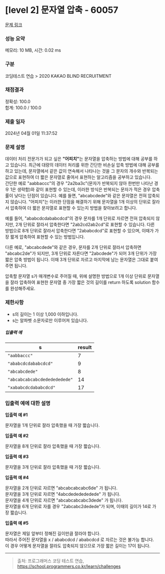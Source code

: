 # [level 2] 문자열 압축 - 60057 

[문제 링크](https://school.programmers.co.kr/learn/courses/30/lessons/60057) 

### 성능 요약

메모리: 10 MB, 시간: 0.02 ms

### 구분

코딩테스트 연습 > 2020 KAKAO BLIND RECRUITMENT

### 채점결과

정확성: 100.0<br/>합계: 100.0 / 100.0

### 제출 일자

2024년 04월 01일 11:37:52

### 문제 설명

<p>데이터 처리 전문가가 되고 싶은 <strong>"어피치"</strong>는 문자열을 압축하는 방법에 대해 공부를 하고 있습니다. 최근에 대량의 데이터 처리를 위한 간단한 비손실 압축 방법에 대해 공부를 하고 있는데, 문자열에서 같은 값이 연속해서 나타나는 것을 그 문자의 개수와 반복되는 값으로 표현하여 더 짧은 문자열로 줄여서 표현하는 알고리즘을 공부하고 있습니다.<br>
간단한 예로 "aabbaccc"의 경우 "2a2ba3c"(문자가 반복되지 않아 한번만 나타난 경우 1은 생략함)와 같이 표현할 수 있는데, 이러한 방식은 반복되는 문자가 적은 경우 압축률이 낮다는 단점이 있습니다. 예를 들면, "abcabcdede"와 같은 문자열은 전혀 압축되지 않습니다. "어피치"는 이러한 단점을 해결하기 위해 문자열을 1개 이상의 단위로 잘라서 압축하여 더 짧은 문자열로 표현할 수 있는지 방법을 찾아보려고 합니다.</p>

<p>예를 들어, "ababcdcdababcdcd"의 경우 문자를 1개 단위로 자르면 전혀 압축되지 않지만, 2개 단위로 잘라서 압축한다면 "2ab2cd2ab2cd"로 표현할 수 있습니다. 다른 방법으로 8개 단위로 잘라서 압축한다면 "2ababcdcd"로 표현할 수 있으며, 이때가 가장 짧게 압축하여 표현할 수 있는 방법입니다.</p>

<p>다른 예로, "abcabcdede"와 같은 경우, 문자를 2개 단위로 잘라서 압축하면 "abcabc2de"가 되지만, 3개 단위로 자른다면 "2abcdede"가 되어 3개 단위가 가장 짧은 압축 방법이 됩니다. 이때 3개 단위로 자르고 마지막에 남는 문자열은 그대로 붙여주면 됩니다.</p>

<p>압축할 문자열 s가 매개변수로 주어질 때, 위에 설명한 방법으로 1개 이상 단위로 문자열을 잘라 압축하여 표현한 문자열 중 가장 짧은 것의 길이를 return 하도록 solution 함수를 완성해주세요.</p>

<h3>제한사항</h3>

<ul>
<li>s의 길이는 1 이상 1,000 이하입니다.</li>
<li>s는 알파벳 소문자로만 이루어져 있습니다.</li>
</ul>

<h5>입출력 예</h5>
<table class="table">
        <thead><tr>
<th>s</th>
<th>result</th>
</tr>
</thead>
        <tbody><tr>
<td><code>"aabbaccc"</code></td>
<td>7</td>
</tr>
<tr>
<td><code>"ababcdcdababcdcd"</code></td>
<td>9</td>
</tr>
<tr>
<td><code>"abcabcdede"</code></td>
<td>8</td>
</tr>
<tr>
<td><code>"abcabcabcabcdededededede"</code></td>
<td>14</td>
</tr>
<tr>
<td><code>"xababcdcdababcdcd"</code></td>
<td>17</td>
</tr>
</tbody>
      </table>
<h3>입출력 예에 대한 설명</h3>

<p><strong>입출력 예 #1</strong></p>

<p>문자열을 1개 단위로 잘라 압축했을 때 가장 짧습니다.</p>

<p><strong>입출력 예 #2</strong></p>

<p>문자열을 8개 단위로 잘라 압축했을 때 가장 짧습니다.</p>

<p><strong>입출력 예 #3</strong></p>

<p>문자열을 3개 단위로 잘라 압축했을 때 가장 짧습니다.</p>

<p><strong>입출력 예 #4</strong></p>

<p>문자열을 2개 단위로 자르면 "abcabcabcabc6de" 가 됩니다.<br>
문자열을 3개 단위로 자르면 "4abcdededededede" 가 됩니다.<br>
문자열을 4개 단위로 자르면 "abcabcabcabc3dede" 가 됩니다.<br>
문자열을 6개 단위로 자를 경우 "2abcabc2dedede"가 되며, 이때의 길이가 14로 가장 짧습니다.</p>

<p><strong>입출력 예 #5</strong></p>

<p>문자열은 제일 앞부터 정해진 길이만큼 잘라야 합니다.<br>
따라서 주어진 문자열을 x / ababcdcd  /  ababcdcd 로 자르는 것은 불가능 합니다.<br>
이 경우 어떻게 문자열을 잘라도 압축되지 않으므로 가장 짧은 길이는 17이 됩니다. </p>

<hr>


> 출처: 프로그래머스 코딩 테스트 연습, https://school.programmers.co.kr/learn/challenges